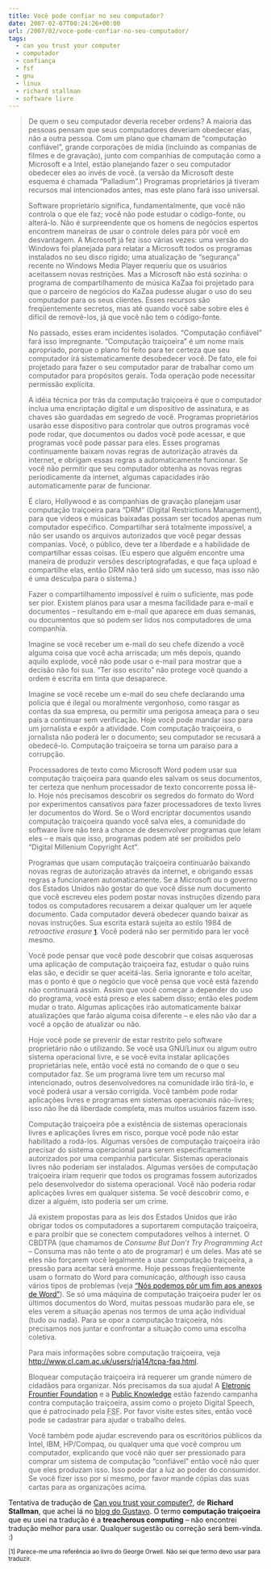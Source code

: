 ```yaml
---
title: Você pode confiar no seu computador?
date: 2007-02-07T00:24:26+00:00
url: /2007/02/voce-pode-confiar-no-seu-computador/
tags:
  - can you trust your computer
  - computador
  - confiança
  - fsf
  - gnu
  - linux
  - richard stallman
  - software livre
---
```


> De quem o seu computador deveria receber ordens? A maioria das pessoas pensam que seus computadores deveriam obedecer elas, não a outra pessoa. Com um plano que chamam de “computação confiável”, grande corporações de mídia (incluindo as companias de filmes e de gravação), junto com companhias de computação como a Microsoft e a Intel, estão planejando fazer o seu computador obedecer eles ao invés de você. (a versão da Microsoft deste esquema é chamada “Palladium”.) Programas proprietários já tiveram recursos mal intencionados antes, mas este plano fará isso universal.
>
> Software proprietário significa, fundamentalmente, que você não controla o que ele faz; você não pode estudar o código-fonte, ou alterá-lo. Não é surpreendente que os homens de negócios espertos encontrem maneiras de usar o controle deles para pôr você em desvantagem. A Microsoft já fez isso várias vezes: uma versão do Windows foi planejada para relatar a Microsoft todos os programas instalados no seu disco rígido; uma atualização de “segurança” recente no Windows Media Player requeriu que os usuários aceitassem novas restrições. Mas a Microsoft não está sozinha: o programa de compartilhamento de música KaZaa foi projetado para que o parceiro de negócios do KaZaa pudesse alugar o uso do seu computador para os seus clientes. Esses recursos são freqüentemente secretos, mas até quando você sabe sobre eles é difícil de removê-los, já que você não tem o código-fonte.
>
> No passado, esses eram incidentes isolados. “Computação confiável” fará isso impregnante. “Computação traiçoeira” é um nome mais apropriado, porque o plano foi feito para ter certeza que seu computador irá sistematicamente desobedecer você. De fato, ele foi projetado para fazer o seu computador parar de trabalhar como um computador para propósitos gerais. Toda operação pode necessitar permissão explícita.
>
> A idéia técnica por trás da computação traiçoeira é que o computador inclua uma encriptação digital e um dispositivo de assinatura, e as chaves são guardadas em segredo de você. Programas proprietários usarão esse dispositivo para controlar que outros programas você pode rodar, que documentos ou dados você pode acessar, e que programas você pode passar para eles. Esses programas continuamente baixam novas regras de autorização através da internet, e obrigam essas regras a automaticamente funcionar. Se você não permitir que seu computador obtenha as novas regras periodicamente da internet, algumas capacidades irão automaticamente parar de funcionar.
>
> É claro, Hollywood e as companhias de gravação planejam usar computação traiçoeira para “DRM” (Digital Restrictions Management), para que vídeos e músicas baixadas possam ser tocados apenas num computador espećifico. Compartilhar será totalmente impossível, a não ser usando os arquivos autorizados que você pegar dessas companias. Você, o público, deve ter a liberdade e a habilidade de compartilhar essas coisas. (Eu espero que alguém encontre uma maneira de produzir versões descriptografadas, e que faça upload e compartilhe elas, então DRM não terá sido um sucesso, mas isso não é uma desculpa para o sistema.)
>
> Fazer o compartilhamento impossível é ruim o suficiente, mas pode ser pior. Existem planos para usar a mesma facilidade para e-mail e documentos – resultando em e-mail que aparece em duas semanas, ou documentos que só podem ser lidos nos computadores de uma companhia.
>
> Imagine se você receber um e-mail do seu chefe dizendo a você alguma coisa que você acha arriscada; um mês depois, quando aquilo explode, você não pode usar o e-mail para mostrar que a decisão não foi sua. “Ter isso escrito” não protege você quando a ordem é escrita em tinta que desaparece.
>
> Imagine se você recebe um e-mail do seu chefe declarando uma polícia que é ilegal ou moralmente vergonhoso, como rasgar as contas da sua empresa, ou permitir uma perigosa ameaça para o seu país a continuar sem verificação. Hoje você pode mandar isso para um jornalista e expôr a atividade. Com computação traiçoeira, o jornalista não poderá ler o documento; seu computador se recusará a obedecê-lo. Computação traiçoeira se torna um paraíso para a corrupção.
>
> Processadores de texto como Microsoft Word podem usar sua computação traiçoeira para quando eles salvam os seus documentos, ter certeza que nenhum processador de texto concorrente possa lê-lo. Hoje nós precisamos descobrir os segredos do formato do Word por experimentos cansativos para fazer processadores de texto livres ler documentos do Word. Se o Word encriptar documentos usando computação traiçoeira quando você salva eles, a comunidade do software livre não terá a chance de desenvolver programas que leiam eles – e mais que isso, programas podem até ser proibidos pelo “Digital Millenium Copyright Act”.
>
> Programas que usam computação traiçoeira continuarão baixando novas regras de autorização através da internet, e obrigando essas regras a funcionarem automaticamente. Se a Microsoft ou o governo dos Estados Unidos não gostar do que você disse num documento que você escreveu eles podem postar novas instruções dizendo para todos os computadores recusarem a deixar qualquer um ler aquele documento. Cada computador deverá obedecer quando baixar as novas instruções. Sua escrita estará sujeita ao estilo 1984 de _retroactive erasure_ **<small>[1]</small>**. Você poderá não ser permitido para ler você mesmo.
>
> Você pode pensar que você pode descobrir que coisas asquerosas uma aplicação de computação traiçoeira faz, estudar o quão ruins elas são, e decidir se quer aceitá-las. Seria ignorante e tolo aceitar, mas o ponto é que o negócio que você pensa que você está fazendo não continuará assim. Assim que você começar a depender do uso do programa, você está preso e eles sabem disso; então eles podem mudar o trato. Algumas aplicações irão automaticamente baixar atualizações que farão alguma coisa diferente – e eles não vão dar a você a opção de atualizar ou não.
>
> Hoje você pode se prevenir de estar restrito pelo software proprietário não o utilizando. Se você usa GNU/Linux ou algum outro sistema operacional livre, e se você evita instalar aplicações proprietárias nele, então você está no comando de o que o seu computador faz. Se um programa livre tem um recurso mal intencionado, outros desenvolvedores na comunidade irão tirá-lo, e você poderá usar a versão corrigida. Você também pode rodar aplicações livres e programas em sistemas operacionais não-livres; isso não lhe dá liberdade completa, mas muitos usuários fazem isso.
>
> Computação traiçoeira põe a existência de sistemas operacionais livres e aplicações livres em risco, porque você pode não estar habilitado a rodá-los. Algumas versões de computação traiçoeira irão precisar do sistema operacional para serem especificamente autorizados por uma companhia particular. Sistemas operacionais livres não poderiam ser instalados. Algumas versões de computação traiçoeira iriam requerir que todos os programas fossem autorizados pelo desenvolvedor do sistema operacional. Você não poderia rodar aplicações livres em qualquer sistema. Se você descobrir como, e dizer a alguém, isto poderia ser um crime.
>
> Já existem propostas para as leis dos Estados Unidos que irão obrigar todos os computadores a suportarem computação traiçoeira, e para proibir que se conectem computadores velhos à internet. O CBDTPA (que chamamos de _Consume But Don’t Try Programming Act_ – Consuma mas não tente o ato de programar) é um deles. Mas até se eles não forçarem você legalmente a usar computação traiçoeira, a pressão para aceitar será enorme. Hoje pessoas freqüentemente usam o formato do Word para comunicação, _although_ isso causa vários tipos de problemas (veja [“Nós podemos pôr um fim aos anexos de Word”][1]). Se só uma máquina de computação traiçoeira puder ler os últimos documentos do Word, muitas pessoas mudarão para ele, se eles verem a situação apenas nos termos de uma ação individual (tudo ou nada). Para se opor a computação traiçoeira, nós precisamos nos juntar e confrontar a situação como uma escolha coletiva.
>
> Para mais informações sobre computação traiçoeira, veja [<http://www.cl.cam.ac.uk/users/rja14/tcpa-faq.html>][2].
>
> Bloquear computação traiçoeira irá requerer um grande número de cidadãos para organizar. Nós precisamos da sua ajuda! A [Eletronic Frountier Foundation][3] e a [Public Knowledge][4] estão fazendo campanha contra computação traiçoeira, assim como o projeto Digital Speech, que é patrocinado pela <acronym title="Free Software Foundation">FSF</acronym>. Por favor visite estes sites, então você pode se cadastrar para ajudar o trabalho deles.
>
> Você também pode ajudar escrevendo para os escritórios públicos da Intel, IBM, HP/Compaq, ou qualquer uma que você comprou um computador, explicando que você não quer ser pressionado para comprar um sistema de computação “confiável” então você não quer que eles produzam isso. Isso pode dar a luz ao poder do consumidor. Se você fizer isso por si mesmo, por favor mande cópias das suas cartas para as organizações acima.

Tentativa de tradução de [Can you trust your computer?][5], de **Richard Stallman**, que achei lá no [blog do Gustavo][6]. O termo **computação traiçoeira** que eu usei na tradução é a **treacherous computing** – não encontrei tradução melhor para usar. Qualquer sugestão ou correção será bem-vinda. :)

<p id="canyoutrustobs1">
  <small>[1] Parece-me uma referência ao livro do George Orwell. Não sei que termo devo usar para traduzir.</small>
</p>

[1]: http://www.gnu.org/philosophy/no-word-attachments.html
[2]: http://www.cl.cam.ac.uk/users/rja14/tcpa-faq.html
[3]: http://www.eff.org/
[4]: http://www.publicknowledge.org/
[5]: http://www.gnu.org/philosophy/can-you-trust.html
[6]: http://gscustodio.byethost9.com/blog/voce-confia-no-seu-computador
